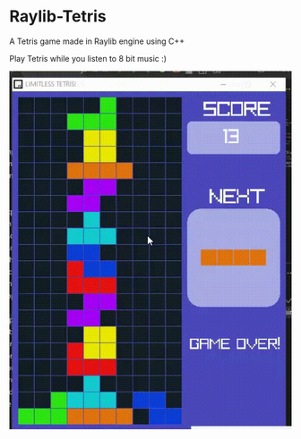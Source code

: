 # Raylib-Tetris
A Tetris game made in Raylib engine using C++

Play Tetris while you listen to 8 bit music :)

![](https://github.com/VercetT1/Raylib-Tetris/blob/main/tetrisgif.gif)




